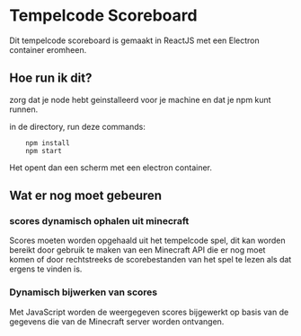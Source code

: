 # Tempelcode Scoreboard

Dit tempelcode scoreboard is gemaakt in ReactJS met een Electron container eromheen.

## Hoe run ik dit?

zorg dat je node hebt geinstalleerd voor je machine en dat je npm kunt runnen.

in de directory, run deze commands:

```shell
    npm install
    npm start
```

Het opent dan een scherm met een electron container.

## Wat er nog moet gebeuren

### scores dynamisch ophalen uit minecraft
Scores moeten worden opgehaald uit het tempelcode spel, dit kan worden bereikt door gebruik te maken van een Minecraft API die er nog moet komen of door rechtstreeks de scorebestanden van het spel te lezen als dat ergens te vinden is.

### Dynamisch bijwerken van scores

Met JavaScript worden de weergegeven scores bijgewerkt op basis van de gegevens die van de Minecraft server worden ontvangen.